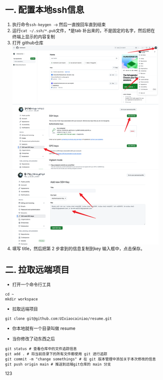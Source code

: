 # 一. 配置本地ssh信息
1. 执行命令`ssh-keygen -o` 然后一直按回车直到结束
2.  运行`cat ~/.ssh/*.pub`文件，*是tab 补出来的，不是固定的名字，然后把在终端上显示的内容复制
3. 打开 github仓库
![1](docs/assets/1.png)
![2](docs/assets/2.png)
![3](docs/assets/3.png)
4. 填写 title，然后把第 2 步拿到的信息复制到key 输入框中，点击保存。


# 二. 拉取远端项目
- 打开一个命令行工具
```
cd ~
mkdir workspace
```
- 拉取远端项目
```
git clone git@github.com:UIxiaocainiao/resume.git
```
- 你本地就有一个目录叫做 resume

- 当你修改了动东西之后
```
git status # 查看仓库中的文件追踪信息
git add . # 将当前目录下的所有文件都使用 git 进行追踪
git commit -m "change somethings" # 在 git 版本管理中添加关于本次修改的信息
git push origin main # 推送到远端git仓库的 main 分支
```

123